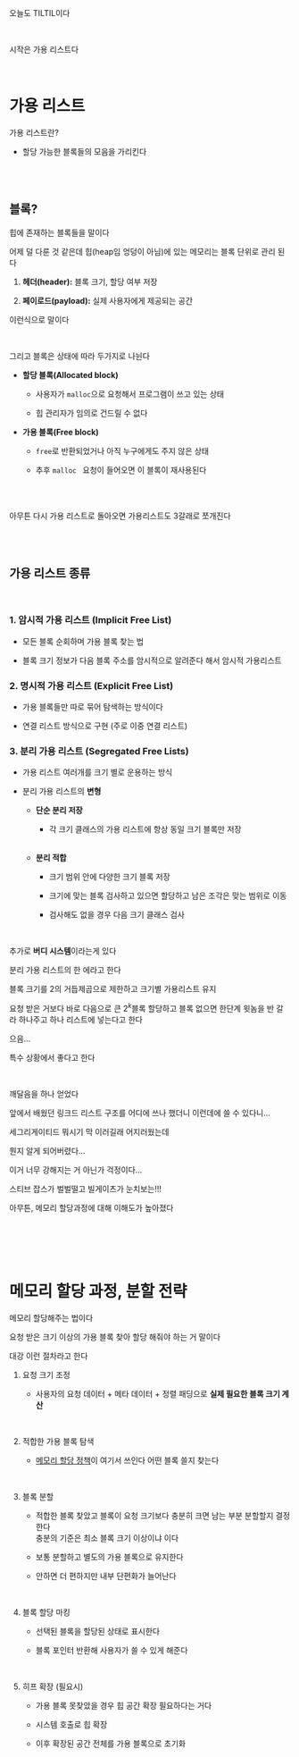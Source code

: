 오늘도 TILTIL이다

<br>

시작은 가용 리스트다

<br>

# 가용 리스트

가용 리스트란?

- 할당 가능한 블록들의 모음을 가리킨다

<br>
<br>

## 블록?

힙에 존재하는 블록들을 말이다

어제 덜 다룬 것 같은데 힙(heap임 엉덩이 아님)에 있는 메모리는 블록 단위로 관리 된다

1. **헤더(header):** 블록 크기, 할당 여부 저장

2. **페이로드(payload):** 실제 사용자에게 제공되는 공간

이런식으로 말이다

<br>

그리고 블록은 상태에 따라 두가지로 나뉜다

- **할당 블록(Allocated block)**

    - 사용자가 `malloc`으로 요청해서 프로그램이 쓰고 있는 상태

    - 힙 관리자가 임의로 건드릴 수 없다

- **가용 블록(Free block)**

    - `free`로 반환되었거나 아직 누구에게도 주지 않은 상태

    - 추후 `malloc ` 요청이 들어오면 이 블록이 재사용된다

<br>

<br>

아무튼 다시 가용 리스트로 돌아오면 가용리스트도 3갈래로 쪼개진다

<br>

<br>

## 가용 리스트 종류

<br>

### 1. **암시적 가용 리스트 (Implicit Free List)**

- 모든 블록 순회하며 가용 블록 찾는 법

- 블록 크기 정보가 다음 블록 주소를 암시적으로 알려준다 해서 암시적 가용리스트

### 2. **명시적 가용 리스트 (Explicit Free List)**

- 가용 블록들만 따로 묶어 탐색하는 방식이다

- 연결 리스트 방식으로 구현 (주로 이중 연결 리스트) 

### 3. **분리 가용 리스트 (Segregated Free Lists)**

- 가용 리스트 여러개를 크기 별로 운용하는 방식

- 분리 가용 리스트의 **변형**

    - **단순 분리 저장**

        - 각 크기 클래스의 가용 리스트에 항상 동일 크기 블록만 저장

    <br>

    - **분리 적합**

        - 크기 범위 안에 다양한 크기 블록 저장

        - 크기에 맞는 블록 검사하고 있으면 할당하고 남은 조각은 맞는 범위로 이동

        - 검사해도 없을 경우 다음 크기 클래스 검사

<br>

추가로 **버디 시스템**이라는게 있다

분리 가용 리스트의 한 에라고 한다

블록 크기를 2의 거듭제곱으로 제한하고 크기별 가용리스트 유지

요청 받은 거보다 바로 다음으로 큰 $2^k$블록 할당하고 블록 없으면 한단계 윗놈을 반 갈라 하나주고 하나 리스트에 넣는다고 한다

으음...

특수 상황에서 좋다고 한다

<br>

깨달음을 하나 얻었다

앞에서 배웠던 링크드 리스트 구조를 어디에 쓰나 했더니 이런데에 쓸 수 있다니...

세그리게이티드 뭐시기 막 이러길래 어지러웠는데

뭔지 알게 되어버렸다...

이거 너무 강해지는 거 아닌가 걱정이다...

스티브 잡스가 벌벌떨고 빌게이츠가 눈치보는!!!

아무튼, 메모리 할당과정에 대해 이해도가 높아졌다

<br><br>

<br>

# 메모리 할당 과정, 분할 전략

메모리 할당해주는 법이다

요청 받은 크기 이상의 가용 블록 찾아 할당 해줘야 하는 거 말이다

대강 이런 절차라고 한다

1. 요청 크기 조정

    - 사용자의 요청 데이터 + 메타 데이터 + 정렬 패딩으로 **실제 필요한 블록 크기 계산**

<br>

2. 적합한 가용 블록 탐색

    - [메모리 할당 정책](../../reviews/week7_word/ma.md)이 여기서 쓰인다 어떤 블록 쓸지 찾는다

<br>

3. 블록 분할

    - 적합한 블록 찾았고 블록이 요청 크기보다 충분히 크면 남는 부분 분할할지 결정한다<br>
    충분의 기준은 최소 블록 크기 이상이냐 이다

    - 보통 분할하고 별도의 가용 블록으로 유지한다

    - 안하면 더 편하지만 내부 단편화가 늘어난다

<br>

4. 블록 할당 마킹

    - 선택된 블록을 할당된 상태로 표시한다

    - 블록 포인터 반환해 사용자가 쓸 수 있게 해준다

<br>

5. 히프 확장 (필요시)

    - 가용 블록 못찾았을 경우 힙 공간 확장 필요하다는 거다

    - 시스템 호출로 힙 확장

    - 이후 확장된 공간 전체를 가용 블록으로 초기화